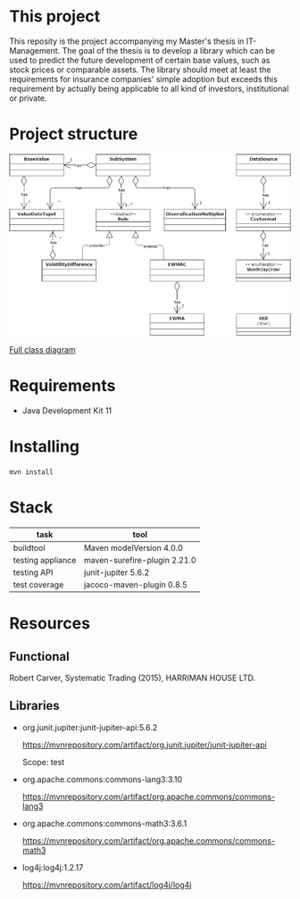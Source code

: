 # This project

This reposity is the project accompanying my Master's thesis in IT-Management. The goal of the thesis is to develop a library which can be used to predict the future development of certain base values, such as stock prices or comparable assets. The library should meet at least the requirements for insurance companies' simple adoption but exceeds this requirement by actually being applicable to all kind of investors, institutional or private.

# Project structure

![project structure](./misc/Klassendiagramm-Structure.png)

[Full class diagram](https://app.diagrams.net/?lightbox=1&highlight=0000FF&edit=_blank&layers=1&nav=1#G1tA72QX0PsenfbbcztCDftiMQY1XcAloq)

# Requirements

- Java Development Kit 11

# Installing

`mvn install`

# Stack

| task              | tool                         |
| ----------------- | ---------------------------- |
| buildtool         | Maven modelVersion 4.0.0     |
| testing appliance | maven-surefire-plugin 2.21.0 |
| testing API       | junit-jupiter 5.6.2          |
| test coverage     | jacoco-maven-plugin 0.8.5    |

# Resources

## Functional

Robert Carver, Systematic Trading (2015), HARRIMAN HOUSE LTD.

## Libraries

- org.junit.jupiter:junit-jupiter-api:5.6.2

  https://mvnrepository.com/artifact/org.junit.jupiter/junit-jupiter-api

  Scope: test

- org.apache.commons:commons-lang3:3.10

  https://mvnrepository.com/artifact/org.apache.commons/commons-lang3

- org.apache.commons:commons-math3:3.6.1

  https://mvnrepository.com/artifact/org.apache.commons/commons-math3

- log4j:log4j:1.2.17

  https://mvnrepository.com/artifact/log4j/log4j

